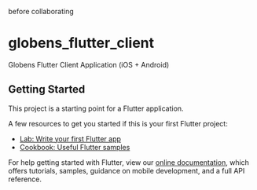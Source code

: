 before collaborating

# globens_flutter_client

Globens Flutter Client Application (iOS + Android)

## Getting Started

This project is a starting point for a Flutter application.

A few resources to get you started if this is your first Flutter project:

- [Lab: Write your first Flutter app](https://flutter.dev/docs/get-started/codelab)
- [Cookbook: Useful Flutter samples](https://flutter.dev/docs/cookbook)

For help getting started with Flutter, view our
[online documentation](https://flutter.dev/docs), which offers tutorials,
samples, guidance on mobile development, and a full API reference.

[comment]: <> (Kakao auth urls:
    - 1. https://github.com/kakao/kakao_flutter_sdk
    - 2. https://developers.kakao.com/console/app/469202/config/platform
    - 3. https://developers.kakao.com/docs/latest/ko/getting-started/sdk-android-v1#key-hash
)

[comment]: <> (Google auth urls:
    - 1. https://github.com/kakao/kakao_flutter_sdk;
    - 2. https://pub.dev/packages/google_sign_in#pub-pkg-tab-installing
)

[comment]: <> (Phone auth urls:
    - 1. https://firebaseopensource.com/projects/firebaseextended/flutterfire/packages/firebase_auth/firebase_auth/readme/
    - 2. https://github.com/FirebaseExtended/flutterfire/blob/master/packages/firebase_auth/firebase_auth/example/lib/signin_page.dart
    - 3. https://console.firebase.google.com/u/0/project/globens-uz/authentication/providers
)

